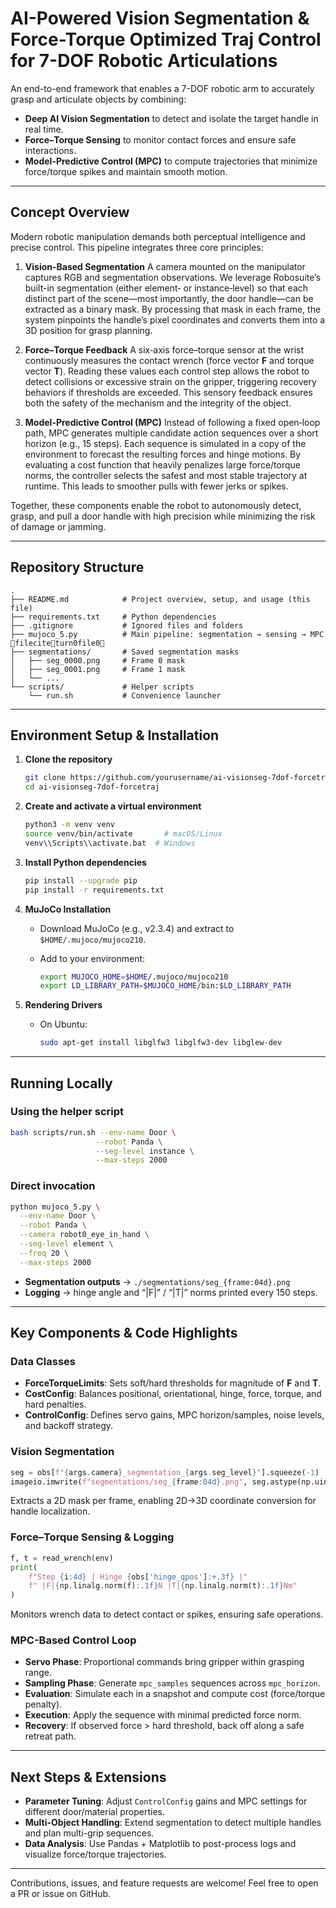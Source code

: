 # AI-Powered Vision Segmentation & Force-Torque Optimized Traj Control for 7-DOF Robotic Articulations

An end-to-end framework that enables a 7-DOF robotic arm to accurately grasp and articulate objects by combining:

* **Deep AI Vision Segmentation** to detect and isolate the target handle in real time.
* **Force–Torque Sensing** to monitor contact forces and ensure safe interactions.
* **Model-Predictive Control (MPC)** to compute trajectories that minimize force/torque spikes and maintain smooth motion.

---

## Concept Overview

Modern robotic manipulation demands both perceptual intelligence and precise control. This pipeline integrates three core principles:

1. **Vision-Based Segmentation**
   A camera mounted on the manipulator captures RGB and segmentation observations. We leverage Robosuite’s built-in segmentation (either element‑ or instance‑level) so that each distinct part of the scene—most importantly, the door handle—can be extracted as a binary mask. By processing that mask in each frame, the system pinpoints the handle’s pixel coordinates and converts them into a 3D position for grasp planning.

2. **Force–Torque Feedback**
   A six‑axis force–torque sensor at the wrist continuously measures the contact wrench (force vector **F** and torque vector **T**). Reading these values each control step allows the robot to detect collisions or excessive strain on the gripper, triggering recovery behaviors if thresholds are exceeded. This sensory feedback ensures both the safety of the mechanism and the integrity of the object.

3. **Model-Predictive Control (MPC)**
   Instead of following a fixed open‑loop path, MPC generates multiple candidate action sequences over a short horizon (e.g., 15 steps). Each sequence is simulated in a copy of the environment to forecast the resulting forces and hinge motions. By evaluating a cost function that heavily penalizes large force/torque norms, the controller selects the safest and most stable trajectory at runtime. This leads to smoother pulls with fewer jerks or spikes.

Together, these components enable the robot to autonomously detect, grasp, and pull a door handle with high precision while minimizing the risk of damage or jamming.

---

## Repository Structure

```text
.
├── README.md            # Project overview, setup, and usage (this file)
├── requirements.txt     # Python dependencies
├── .gitignore           # Ignored files and folders
├── mujoco_5.py          # Main pipeline: segmentation → sensing → MPC fileciteturn0file0
├── segmentations/       # Saved segmentation masks
│   ├── seg_0000.png     # Frame 0 mask
│   ├── seg_0001.png     # Frame 1 mask
│   └── ...
└── scripts/             # Helper scripts
    └── run.sh           # Convenience launcher
```

---

## Environment Setup & Installation

1. **Clone the repository**

   ```bash
   git clone https://github.com/yourusername/ai-visionseg-7dof-forcetraj.git
   cd ai-visionseg-7dof-forcetraj
   ```

2. **Create and activate a virtual environment**

   ```bash
   python3 -m venv venv
   source venv/bin/activate       # macOS/Linux
   venv\\Scripts\\activate.bat  # Windows
   ```

3. **Install Python dependencies**

   ```bash
   pip install --upgrade pip
   pip install -r requirements.txt
   ```

4. **MuJoCo Installation**

   * Download MuJoCo (e.g., v2.3.4) and extract to `$HOME/.mujoco/mujoco210`.
   * Add to your environment:

     ```bash
     export MUJOCO_HOME=$HOME/.mujoco/mujoco210
     export LD_LIBRARY_PATH=$MUJOCO_HOME/bin:$LD_LIBRARY_PATH
     ```

5. **Rendering Drivers**

   * On Ubuntu:

     ```bash
     sudo apt-get install libglfw3 libglfw3-dev libglew-dev
     ```

---

## Running Locally

### Using the helper script

```bash
bash scripts/run.sh --env-name Door \
                   --robot Panda \
                   --seg-level instance \
                   --max-steps 2000
```

### Direct invocation

```bash
python mujoco_5.py \
  --env-name Door \
  --robot Panda \
  --camera robot0_eye_in_hand \
  --seg-level element \
  --freq 20 \
  --max-steps 2000
```

* **Segmentation outputs** → `./segmentations/seg_{frame:04d}.png`
* **Logging** → hinge angle and “|F|” / “|T|” norms printed every 150 steps.

---

## Key Components & Code Highlights

### Data Classes

* **ForceTorqueLimits**: Sets soft/hard thresholds for magnitude of **F** and **T**.
* **CostConfig**: Balances positional, orientational, hinge, force, torque, and hard penalties.
* **ControlConfig**: Defines servo gains, MPC horizon/samples, noise levels, and backoff strategy.

### Vision Segmentation

```python
seg = obs[f"{args.camera}_segmentation_{args.seg_level}"].squeeze(-1)
imageio.imwrite(f"segmentations/seg_{frame:04d}.png", seg.astype(np.uint8))
```

Extracts a 2D mask per frame, enabling 2D→3D coordinate conversion for handle localization.

### Force–Torque Sensing & Logging

```python
f, t = read_wrench(env)
print(
    f"Step {i:4d} | Hinge {obs['hinge_qpos']:+.3f} |"
    f" |F|{np.linalg.norm(f):.1f}N |T|{np.linalg.norm(t):.1f}Nm"
)
```

Monitors wrench data to detect contact or spikes, ensuring safe operations.

### MPC-Based Control Loop

* **Servo Phase**: Proportional commands bring gripper within grasping range.
* **Sampling Phase**: Generate `mpc_samples` sequences across `mpc_horizon`.
* **Evaluation**: Simulate each in a snapshot and compute cost (force/torque penalty).
* **Execution**: Apply the sequence with minimal predicted force norm.
* **Recovery**: If observed force > hard threshold, back off along a safe retreat path.

---

## Next Steps & Extensions

* **Parameter Tuning**: Adjust `ControlConfig` gains and MPC settings for different door/material properties.
* **Multi-Object Handling**: Extend segmentation to detect multiple handles and plan multi-grip sequences.
* **Data Analysis**: Use Pandas + Matplotlib to post-process logs and visualize force/torque trajectories.

---

Contributions, issues, and feature requests are welcome! Feel free to open a PR or issue on GitHub.
